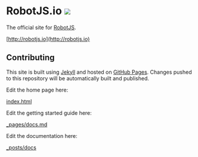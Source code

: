 # RobotJS.io [![](https://travis-ci.org/octalmage/robotjs.io.svg?branch=master)](https://travis-ci.org/octalmage/robotjs.io)

The official site for [RobotJS](https://github.com/octalmage/robotjs).

[http://robotjs.io](http://robotjs.io)

## Contributing

This site is built using [Jekyll](https://jekyllrb.com/) and hosted on [GitHub Pages](https://pages.github.com/). Changes pushed to this repository will be automatically built and published.

Edit the home page here: 

[index.html](index.html)

Edit the getting started guide here: 

[_pages/docs.md](_pages/docs.md)

Edit the documentation here: 

[_posts/docs](_posts/docs)
